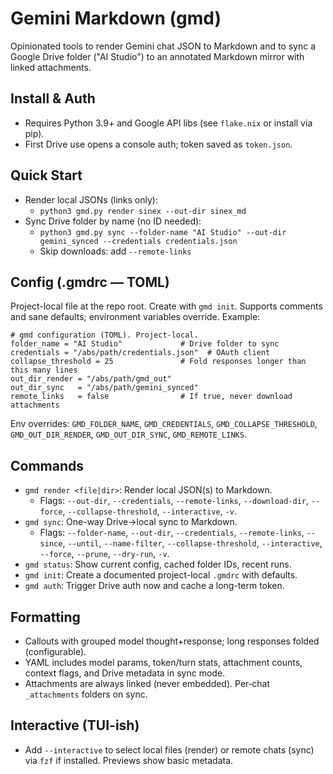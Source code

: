 # Gemini Markdown (gmd)

Opinionated tools to render Gemini chat JSON to Markdown and to sync a Google Drive folder ("AI Studio") to an annotated Markdown mirror with linked attachments.

## Install & Auth
- Requires Python 3.9+ and Google API libs (see `flake.nix` or install via pip).
- First Drive use opens a console auth; token saved as `token.json`.

## Quick Start
- Render local JSONs (links only):
  - `python3 gmd.py render sinex --out-dir sinex_md`
- Sync Drive folder by name (no ID needed):
  - `python3 gmd.py sync --folder-name "AI Studio" --out-dir gemini_synced --credentials credentials.json`
  - Skip downloads: add `--remote-links`

## Config (.gmdrc — TOML)
Project-local file at the repo root. Create with `gmd init`.
Supports comments and sane defaults; environment variables override.
Example:
```
# gmd configuration (TOML). Project-local.
folder_name = "AI Studio"             # Drive folder to sync
credentials = "/abs/path/credentials.json"  # OAuth client
collapse_threshold = 25               # Fold responses longer than this many lines
out_dir_render = "/abs/path/gmd_out"
out_dir_sync   = "/abs/path/gemini_synced"
remote_links   = false                # If true, never download attachments
```
Env overrides: `GMD_FOLDER_NAME`, `GMD_CREDENTIALS`, `GMD_COLLAPSE_THRESHOLD`, `GMD_OUT_DIR_RENDER`, `GMD_OUT_DIR_SYNC`, `GMD_REMOTE_LINKS`.

## Commands
- `gmd render <file|dir>`: Render local JSON(s) to Markdown.
  - Flags: `--out-dir`, `--credentials`, `--remote-links`, `--download-dir`, `--force`, `--collapse-threshold`, `--interactive`, `-v`.
- `gmd sync`: One-way Drive→local sync to Markdown.
  - Flags: `--folder-name`, `--out-dir`, `--credentials`, `--remote-links`, `--since`, `--until`, `--name-filter`, `--collapse-threshold`, `--interactive`, `--force`, `--prune`, `--dry-run`, `-v`.
- `gmd status`: Show current config, cached folder IDs, recent runs.
- `gmd init`: Create a documented project-local `.gmdrc` with defaults.
- `gmd auth`: Trigger Drive auth now and cache a long-term token.

## Formatting
- Callouts with grouped model thought+response; long responses folded (configurable).
- YAML includes model params, token/turn stats, attachment counts, context flags, and Drive metadata in sync mode.
- Attachments are always linked (never embedded). Per‑chat `_attachments` folders on sync.

## Interactive (TUI-ish)
- Add `--interactive` to select local files (render) or remote chats (sync) via `fzf` if installed. Previews show basic metadata.
